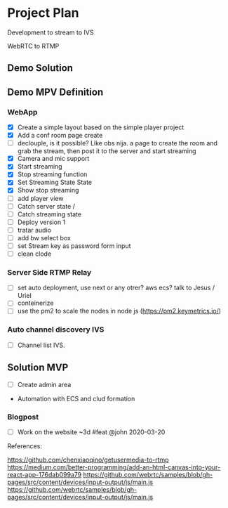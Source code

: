 # Project Plan
Development to stream to IVS

WebRTC to RTMP
## Demo Solution
## Demo MPV Definition
### WebApp
- [X] Create a simple layout based on the simple player project
- [X] Add a conf room page create
- [ ] declouple, is it possible?
    Like obs nija. a page to create the room and grab the stream, then post it to the server and start streaming
- [X] Camera and mic support
- [x] Start streaming 
- [X] Stop streaming function
- [X] Set Streaming State State
- [X] Show stop streaming
- [ ] add player view
- [ ] Catch server state / 
- [ ] Catch streaming state
- [ ] Deploy version 1 
- [ ] tratar audio
- [ ] add bw select box
- [ ] set Stream key as password form input
- [ ] clean clode

### Server Side RTMP Relay
- [ ] set auto deployment, use next or any otrer? aws ecs? talk to Jesus / Uriel
- [ ] conteinerize
- [ ] use the pm2 to scale the nodes in node js  (https://pm2.keymetrics.io/)

### Auto channel discovery IVS
- [ ] Channel list IVS.

## Solution MVP
- [ ] Create admin area
- Automation with ECS and clud formation


### Blogpost
- [ ] Work on the website ~3d #feat @john 2020-03-20 



References:

https://github.com/chenxiaoqino/getusermedia-to-rtmp
https://medium.com/better-programming/add-an-html-canvas-into-your-react-app-176dab099a79
https://github.com/webrtc/samples/blob/gh-pages/src/content/devices/input-output/js/main.js
https://github.com/webrtc/samples/blob/gh-pages/src/content/devices/input-output/js/main.js